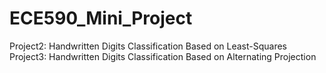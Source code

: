 # ECE590_Mini_Project
Project2: Handwritten Digits Classification Based on Least-Squares
Project3: Handwritten Digits Classification Based on Alternating Projection

